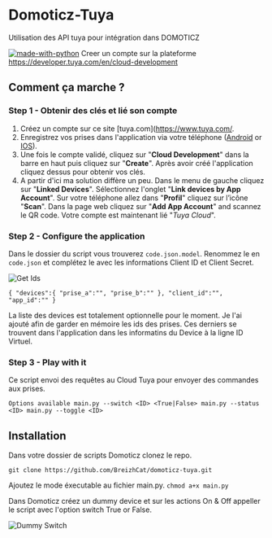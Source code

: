 # Domoticz-Tuya
Utilisation des API tuya pour intégration dans DOMOTICZ

[![made-with-python](https://img.shields.io/badge/Made%20with-Python-1f425f.svg)](https://www.python.org/)
Creer un compte sur la plateforme https://developer.tuya.com/en/cloud-development

## Comment ça marche ?
### Step 1 - Obtenir des clés et lié son compte

1. Créez un compte sur ce site [tuya.com](https://www.tuya.com/. 
2. Enregistrez vos prises dans l'application via votre téléphone  ([Android](https://play.google.com/store/apps/details?id=com.tuya.smart&hl=fr) or [IOS](https://apps.apple.com/fr/app/tuyasmart/id1034649547)). 
3. Une fois le compte validé, cliquez sur "**Cloud Development**" dans la barre en haut puis cliquez sur  "**Create**".  Après avoir créé l'application cliquez dessus pour obtenir vos clés.
4. A partir d'ici ma solution diffère un peu. Dans le menu de gauche cliquez sur "**Linked Devices**". Sélectionnez l'onglet "**Link devices by App Account**". Sur votre téléphone allez dans  "**Profil**" cliquez sur l’icône  "**Scan**". Dans la page web cliquez sur  "**Add App Account**" and scannez le QR code. Votre compte est maintenant lié "_Tuya Cloud_".

### Step 2 - Configure the application
Dans le dossier du script vous trouverez `code.json.model`. Renommez le en `code.json` et complétez le avec les informations Client ID et Client Secret.

![Get Ids](assets/1.jpg)

`{
   "devices":{
      "prise_a":"",
      "prise_b":""
   },
   "client_id":"",
   "app_id":""
}`

La liste des devices est totalement optionnelle pour le moment. Je l'ai ajouté afin de garder en mémoire les ids des prises. Ces derniers se trouvent dans l'application dans les informatins du Device à la ligne ID Virtuel.


### Step 3 - Play with it
Ce script envoi des requêtes au Cloud Tuya pour envoyer des commandes aux prises.


`Options available
main.py --switch <ID> <True|False>
main.py --status <ID>
main.py --toggle <ID>`

## Installation 

Dans votre dossier de scripts Domoticz clonez le repo.

`git clone https://github.com/BreizhCat/domoticz-tuya.git `

Ajoutez le mode éxecutable au fichier main.py.
`chmod a+x main.py`


Dans Domoticz créez un dummy device et sur les actions On & Off appeller le script avec l'option switch True or False.

![Dummy Switch](assets/2.png)



